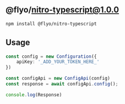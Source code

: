 ## @flyo/nitro-typescript@1.0.0

```bash
npm install @flyo/nitro-typescript
```

## Usage

```typescript
const config = new Configuration({
    apiKey: '_ADD_YOUR_TOKEN_HERE_'
})

const configApi = new ConfigApi(config)
const response = await configApi.config();

console.log(Response)
```